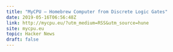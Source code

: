 ```yaml
---
title: "MyCPU – Homebrew Computer from Discrete Logic Gates"
date: 2019-05-16T06:56:48Z
link: http://mycpu.eu/?utm_medium=RSS&utm_source=hune
site: mycpu.eu
topic: Hacker News
draft: false
---
```

